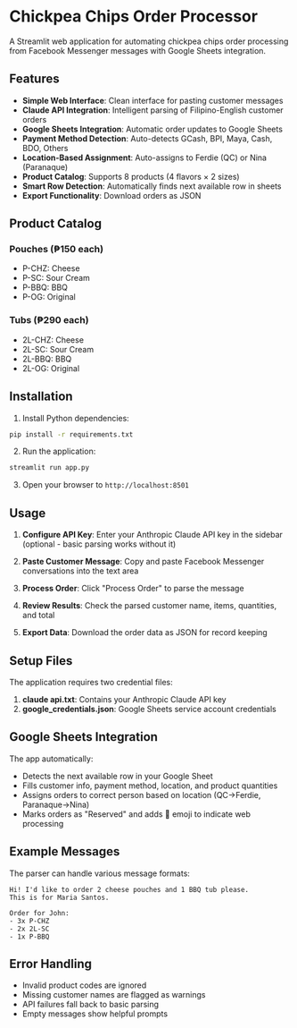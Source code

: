 # Chickpea Chips Order Processor

A Streamlit web application for automating chickpea chips order processing from Facebook Messenger messages with Google Sheets integration.

## Features

- **Simple Web Interface**: Clean interface for pasting customer messages
- **Claude API Integration**: Intelligent parsing of Filipino-English customer orders
- **Google Sheets Integration**: Automatic order updates to Google Sheets
- **Payment Method Detection**: Auto-detects GCash, BPI, Maya, Cash, BDO, Others
- **Location-Based Assignment**: Auto-assigns to Ferdie (QC) or Nina (Paranaque) 
- **Product Catalog**: Supports 8 products (4 flavors × 2 sizes)
- **Smart Row Detection**: Automatically finds next available row in sheets
- **Export Functionality**: Download orders as JSON

## Product Catalog

### Pouches (₱150 each)
- P-CHZ: Cheese
- P-SC: Sour Cream  
- P-BBQ: BBQ
- P-OG: Original

### Tubs (₱290 each)
- 2L-CHZ: Cheese
- 2L-SC: Sour Cream
- 2L-BBQ: BBQ
- 2L-OG: Original

## Installation

1. Install Python dependencies:
```bash
pip install -r requirements.txt
```

2. Run the application:
```bash
streamlit run app.py
```

3. Open your browser to `http://localhost:8501`

## Usage

1. **Configure API Key**: Enter your Anthropic Claude API key in the sidebar (optional - basic parsing works without it)

2. **Paste Customer Message**: Copy and paste Facebook Messenger conversations into the text area

3. **Process Order**: Click "Process Order" to parse the message

4. **Review Results**: Check the parsed customer name, items, quantities, and total

5. **Export Data**: Download the order data as JSON for record keeping

## Setup Files

The application requires two credential files:

1. **claude api.txt**: Contains your Anthropic Claude API key
2. **google_credentials.json**: Google Sheets service account credentials

## Google Sheets Integration

The app automatically:
- Detects the next available row in your Google Sheet
- Fills customer info, payment method, location, and product quantities
- Assigns orders to correct person based on location (QC→Ferdie, Paranaque→Nina)
- Marks orders as "Reserved" and adds 🤖 emoji to indicate web processing

## Example Messages

The parser can handle various message formats:

```
Hi! I'd like to order 2 cheese pouches and 1 BBQ tub please. 
This is for Maria Santos.
```

```
Order for John:
- 3x P-CHZ
- 2x 2L-SC
- 1x P-BBQ
```

## Error Handling

- Invalid product codes are ignored
- Missing customer names are flagged as warnings
- API failures fall back to basic parsing
- Empty messages show helpful prompts